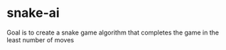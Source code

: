 # snake-ai
Goal is to create a snake game algorithm that completes the game in the least number of moves
